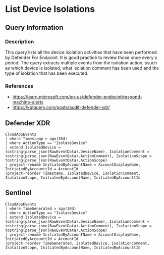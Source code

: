 # List Device Isolations

## Query Information

### Description
This query lists all the device isolation activities that have been performed by Defender For Endpoint. It is good practice to review those once every x period. The query extracts multiple events from the isolation action, ssuch as which device is isolated, what isolation comment has been used and the type of isolation that has been executed.

### References
- https://learn.microsoft.com/en-us/defender-endpoint/respond-machine-alerts
- https://kqlquery.com/posts/audit-defender-xdr/

## Defender XDR
```
CloudAppEvents
| where Timestamp > ago(30d)
| where ActionType == "IsolateDevice"
| extend IsolatedDevice = tostring(parse_json(RawEventData).DeviceName), IsolationComment = tostring(parse_json(RawEventData).ActionComment), IsolationScope = tostring(parse_json(RawEventData).ActionScope)
| project-rename InitiatedByAccountName = AccountDisplayName, InitiatedByAccounttId = AccountId
|project-reorder Timestamp, IsolatedDevice, IsolationComment, IsolationScope, InitiatedByAccountName, InitiatedByAccounttId
```
## Sentinel
```
CloudAppEvents
| where TimeGenerated > ago(30d)
| where ActionType == "IsolateDevice"
| extend IsolatedDevice = tostring(parse_json(RawEventData).DeviceName), IsolationComment = tostring(parse_json(RawEventData).ActionComment), IsolationScope = tostring(parse_json(RawEventData).ActionScope)
| project-rename InitiatedByAccountName = AccountDisplayName, InitiatedByAccounttId = AccountId
|project-reorder TimeGenerated, IsolatedDevice, IsolationComment, IsolationScope, InitiatedByAccountName, InitiatedByAccounttId
```

